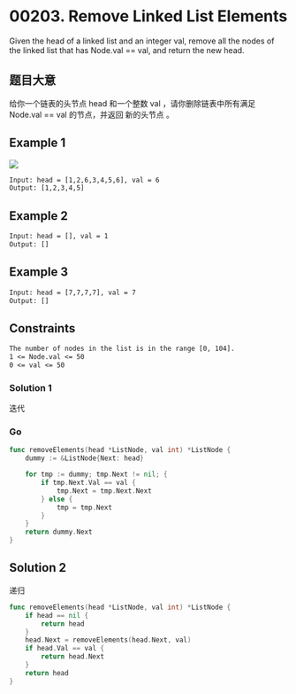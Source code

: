 # 00203. Remove Linked List Elements

Given the head of a linked list and an integer val, remove all the nodes of the linked list that has Node.val == val, and return the new head.

## 题目大意

给你一个链表的头节点 head 和一个整数 val ，请你删除链表中所有满足 Node.val == val 的节点，并返回 新的头节点 。

## Example 1

![](https://gitee.com/geekhall/pic/raw/main/img/20211102094432.png)

```txt
Input: head = [1,2,6,3,4,5,6], val = 6
Output: [1,2,3,4,5]
```

## Example 2

```txt
Input: head = [], val = 1
Output: []
```

## Example 3

```txt
Input: head = [7,7,7,7], val = 7
Output: []
```

## Constraints

```txt
The number of nodes in the list is in the range [0, 104].
1 <= Node.val <= 50
0 <= val <= 50
```

### Solution 1

迭代

### Go

```go
func removeElements(head *ListNode, val int) *ListNode {
	dummy := &ListNode{Next: head}

	for tmp := dummy; tmp.Next != nil; {
		if tmp.Next.Val == val {
			tmp.Next = tmp.Next.Next
		} else {
			tmp = tmp.Next
		}
	}
	return dummy.Next
}
```

## Solution 2

递归

```go
func removeElements(head *ListNode, val int) *ListNode {
	if head == nil {
		return head
	}
	head.Next = removeElements(head.Next, val)
	if head.Val == val {
		return head.Next
	}
	return head
}
```
